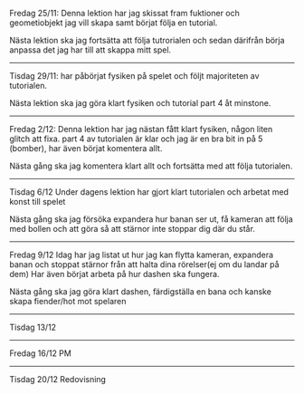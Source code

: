 Fredag 25/11:  Denna lektion har jag skissat fram fuktioner och geometiobjekt jag vill skapa samt börjat följa en tutorial.

Nästa lektion ska jag fortsätta att följa tutrorialen och sedan därifrån börja anpassa det jag har till att skappa mitt spel.

---------------------------------------------------------------------------------------------------------------

Tisdag 29/11: har påbörjat fysiken på spelet och följt majoriteten av tutorialen.

Nästa lektion ska jag göra klart fysiken och tutorial part 4 åt minstone.

---------------------------------------------------------------------------------------------------------------

Fredag 2/12: Denna lektion har jag nästan fått klart fysiken, någon liten glitch att fixa. part 4 av tutorialen är klar och jag är en bra bit in på 5 (bomber), har även börjat komentera allt.

Nästa gång ska jag komentera klart allt och fortsätta med att följa tutorialen.

---------------------------------------------------------------------------------------------------------------

Tisdag 6/12 Under dagens lektion har gjort klart tutorialen och arbetat med konst till spelet

Nästa gång ska jag försöka expandera hur banan ser ut, få kameran att följa med bollen och att göra så att stärnor inte stoppar dig där du står.

---------------------------------------------------------------------------------------------------------------

Fredag 9/12 Idag har jag listat ut hur jag kan flytta kameran, expandera banan och stoppat stärnor från att halta dina rörelser(ej om du landar på dem) Har även börjat arbeta på hur dashen ska fungera.

Nästa gång ska jag göra klart dashen, färdigställa en bana och kanske skapa fiender/hot mot spelaren 

---------------------------------------------------------------------------------------------------------------

Tisdag 13/12

---------------------------------------------------------------------------------------------------------------

Fredag 16/12 PM

---------------------------------------------------------------------------------------------------------------

Tisdag 20/12 Redovisning